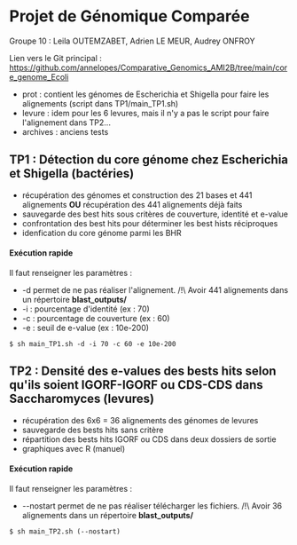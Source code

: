 # Projet de Génomique Comparée
Groupe 10 : Leila OUTEMZABET, Adrien LE MEUR, Audrey ONFROY

Lien vers le Git principal : https://github.com/annelopes/Comparative_Genomics_AMI2B/tree/main/core_genome_Ecoli

- prot : contient les génomes de Escherichia et Shigella pour faire les alignements (script dans TP1/main_TP1.sh)
- levure : idem pour les 6 levures, mais il n'y a pas le script pour faire l'alignement dans TP2...
- archives : anciens tests

## TP1 : Détection du core génome chez Escherichia et Shigella (bactéries)
- récupération des génomes et construction des 21 bases et 441 alignements **OU** récupération des 441 alignements déjà faits
- sauvegarde des best hits sous critères de couverture, identité et e-value
- confrontation des best hits pour déterminer les best hists réciproques
- idenfication du core génome parmi les BHR

#### Exécution rapide
Il faut renseigner les paramètres :
- -d permet de ne pas réaliser l'alignement. /!\ Avoir 441 alignements dans un répertoire **blast_outputs/**
- -i : pourcentage d'identité (ex : 70)
- -c : pourcentage de couverture (ex : 60)
- -e : seuil de e-value (ex : 10e-200)
```
$ sh main_TP1.sh -d -i 70 -c 60 -e 10e-200
```

## TP2 : Densité des e-values des bests hits selon qu'ils soient IGORF-IGORF ou CDS-CDS dans Saccharomyces (levures)
- récupération des 6x6 = 36 alignements des génomes de levures
- sauvegarde des bests hits sans critère
- répartition des bests hits IGORF ou CDS dans deux dossiers de sortie
- graphiques avec R (manuel)

#### Exécution rapide
Il faut renseigner les paramètres :
- --nostart permet de ne pas réaliser télécharger les fichiers. /!\ Avoir 36 alignements dans un répertoire **blast_outputs/**
```
$ sh main_TP2.sh (--nostart)
```

